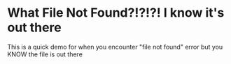 # What File Not Found?!?!?!  I know it's out there
This is a quick demo for when you encounter "file not found" error but you KNOW the file is out there
